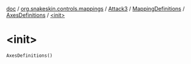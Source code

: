 [doc](../../../../index.md) / [org.snakeskin.controls.mappings](../../../index.md) / [Attack3](../../index.md) / [MappingDefinitions](../index.md) / [AxesDefinitions](index.md) / [&lt;init&gt;](./-init-.md)

# &lt;init&gt;

`AxesDefinitions()`